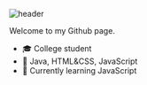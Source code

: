 ![header](https://capsule-render.vercel.app/api?type=cylinder&color=ED872D&height=200&section=header&text=hey,%20i%27m%20Serhat!&fontSize=70&fontColor=000000&animation=twinkling)

Welcome to my Github page.

- :mortar_board: College student
- :star2: Java, HTML&CSS, JavaScript
- 🌱 Currently learning JavaScript
